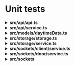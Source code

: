 # Unit tests

<details>
<summary><b>src/api/api.ts</b></summary>

| Function               | Test ID | Name                                                      | Additional Info                              |
| ---------------------- | ------- | --------------------------------------------------------- | -------------------------------------------- |
| nextMove               | API-1   | Should return undefined when no daytime data is found     |                                              |
|                        | API-2   | Should calculate the next move when daytime data is found |                                              |
| daylight               | API-3   | Should return undefined when no daytime data is found     |                                              |
|                        | API-4   | Should calculate the next move when daytime data is found |                                              |
| getDaytimeData         | API-5   | Should call API                                           |                                              |
|                        | API-6   | Should return undefined when the API fails                | Fails whenever it does not return "OK"       |
| fetchDaytimeAPIResults | API-7   | Should return undefined when the fetch request fails      |                                              |
|                        | API-8   | Should return json data upon api request                  | Confirm the provided structure by node-fetch |
|                        | API-9   | Should response contain the correct interface             | Validate planned behavior for the api        |

</details>

<details>
<summary><b>src/api/service.ts</b></summary>

| Function          | Test ID | Name                                                       | Additional Info |
| ----------------- | ------- | ---------------------------------------------------------- | --------------- |
| calculateNextMove | API-S-1 | Should request UP before sunrise                           |                 |
|                   | API-S-2 | Should request UP after sunset                             |                 |
|                   | API-S-3 | Should request DOWN after sunrise and before sunset        |                 |
|                   | API-S-4 | Should correctly request update delays                     |                 |
| calculateDaylight | API-S-5 | Should not flag as DAY before the sunrise                  |                 |
|                   | API-S-6 | Should flag as DAY after the sunrise and before the sunset |                 |
|                   | API-S-7 | Should not flag as DAY after the sunset                    |                 |
|                   | API-S-8 | Should calculate corect delays for next update             |                 |

</details>

<details>
<summary><b>src/models/daytimeData.ts</b></summary>

| Function    | Test ID | Name                                             | Additional Info                                                  |
| ----------- | ------- | ------------------------------------------------ | ---------------------------------------------------------------- |
| constructor | DD-1    | Should correctly convert from ISO string to date | The used api returns data in this format                         |
|             | DD-2    | Should throw an error when the dates are invalid |                                                                  |
|             | DD-3    | Should add the correct offset to the sunset      | The delay is to give a margin for the chickens to enter at night |

</details>

<details>
<summary><b>src/storage/storage.ts</b></summary>

| Function       | Test ID | Name                                                                                      | Additional Info |
| -------------- | ------- | ----------------------------------------------------------------------------------------- | --------------- |
| writeToFile    | STO-1   | Should add data to a file in the "new" section and move the old data in the "old" section |                 |
|                | STO-2   | Should set the "old" section to "{}" if there was no prior data                           |                 |
|                | STO-3   | Should validate the file path before writing                                              |                 |
|                | STO-4   | Should throw an error if there was an error when parsing the data                         |
| readFileAsJSON | STO-5   | Should validate the file path before reading                                              |                 |
|                | STO-6   | Should return undefined if there is no data or no file                                    |                 |
|                | STO-7   | Should return the correct data as JSON upon read                                          |                 |

</details>

<details>
<summary><b>src/storage/service.ts</b></summary>

| Function                    | Test ID | Name                                                    | Additional Info                                 |
| --------------------------- | ------- | ------------------------------------------------------- | ----------------------------------------------- |
| createStorageDirIfNecessary | STO-S-1 | Should create the storage directory if it is missing    |                                                 |
|                             | STO-S-2 | Should skip directory creation if it is already created |                                                 |
| validateFilePath            | STO-S-3 | Should accept file from the white list                  | Files need to be registered in the "Files" enum |
|                             | STO-S-4 | Should throw an error when a random filepath is passed  |                                                 |

</details>

<details>
<summary><b>src/sockets/client/service.ts</b></summary>

| Function             | Test ID  | Name                                                                                | Additional Info                                               |
| -------------------- | -------- | ----------------------------------------------------------------------------------- | ------------------------------------------------------------- |
| updateClientDoorData | SOCC-S-1 | Should not send data if the received data is not defined                            | The data is directly read from a file and should be validated |
|                      | SOCC-S-2 | Should not send data if the received data is not the correct format                 |                                                               |
|                      | SOCC-S-3 | Should notify all client sockets of a change                                        |                                                               |
| requestNewDoorData   | SOCC-S-4 | Should request a data update if the previous data is invalid                        | Invalid means that it was not properly saved; let's try again |
|                      | SOCC-S-5 | Should not request an update if the last update was made before or on the set delay |                                                               |
|                      | SOCC-S-6 | Should request an update if the last update was made after the set delay            |                                                               |

</details>

<details>
<summary><b>src/sockets/door/service.ts</b></summary>

| Function        | Test ID  | Name                                             | Additional Info |
| --------------- | -------- | ------------------------------------------------ | --------------- |
| saveNewDoorData | SOCD-S-1 | Should sanitize the provided data                |                 |
|                 | SOCD-S-2 | Should print an error when the data is not valid |                 |
|                 | SOCD-S-3 | Sould write to file and notify all clients       |                 |

</details>

<details>
<summary><b>src/sockets</b></summary>

#### <b>./sockets.ts</b>

| Function            | Test ID | Name                                                                     | Additional Info |
| ------------------- | ------- | ------------------------------------------------------------------------ | --------------- |
| sendToDoorSockets   | SOC-1   | Should call `sendToSocketList()` with only the registered door sockets   |                 |
| sendToClientSockets | SOC-2   | Should call `sendToSocketList()` with only the registered client sockets |                 |

#### <b>./service.ts</b>

| Function              | Test ID  | Name                                                                             | Additional Info |
| --------------------- | -------- | -------------------------------------------------------------------------------- | --------------- |
| addNewSocketWithType  | SOC-S-1  | Should throw an error if the provided socket is undefined                        |                 |
|                       | SOC-S-2  | Should register the new socket in the sockets list                               |                 |
|                       | SOC-S-3  | Should request a door state notification                                         |                 |
|                       | SOC-S-4  | Should call the proper socket type onConnect method                              |                 |
|                       | SOC-S-5  | Should bind the client socket to door notifications                              |                 |
| onDisconnect          | SOC-S-6  | Should not modify the socket list if the socket cannot be found                  |                 |
|                       | SOC-S-7  | Should remove the socket from the list if it was found                           |                 |
|                       | SOC-S-8  | Should trigger a door event if the socket is a door socket                       |                 |
|                       | SOC-S-9  | Should not trigger a door event if the socket is a client socket                 |                 |
| sendToSocketList      | SOC-S-10 | Should emit the provided data to all the provided sockets on the correct channel |                 |
|                       | SOC-S-11 | Should not emit anything if no sockets are provided                              |                 |
| notifyRegisteredDoors | SOC-S-12 | Should correctly determine if a door is registered                               |                 |
|                       | SOC-S-13 | Should notify all clients                                                        |                 |

</details>
